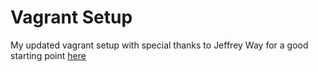Vagrant Setup
===
My updated vagrant setup with special thanks to Jeffrey Way for a good starting point [here](https://github.com/JeffreyWay/Vagrant-Setup)